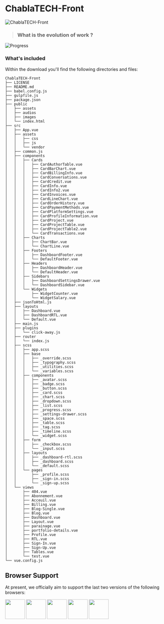 # ChablaTECH-Front
![ChablaTECH-Front](https://user-images.githubusercontent.com/65257248/147158406-7704c5ef-30fa-4890-9b5d-fe84881b5024.PNG)

> ### What is the evolution of work ?

![Progress](https://progress-bar.dev/5/)


### What's included

Within the download you'll find the following directories and files:

```
ChablaTECH-Front
├── LICENSE
├── README.md
├── babel.config.js
├── gulpfile.js
├── package.json
├── public
│   ├── assets
│   ├── audios
│   ├── images
│   └── index.html
├── src
│   ├── App.vue
│   ├── assets
│   │   ├── css
│   │   ├── js
│   │   └── vendor
│   ├── common.js
│   ├── components
│   │   ├── Cards
│   │   │   ├── CardAuthorTable.vue
│   │   │   ├── CardBarChart.vue
│   │   │   ├── CardBillingInfo.vue
│   │   │   ├── CardConversations.vue
│   │   │   ├── CardCredit.vue
│   │   │   ├── CardInfo.vue
│   │   │   ├── CardInfo2.vue
│   │   │   ├── CardInvoices.vue
│   │   │   ├── CardLineChart.vue
│   │   │   ├── CardOrderHistory.vue
│   │   │   ├── CardPaymentMethods.vue
│   │   │   ├── CardPlatformSettings.vue
│   │   │   ├── CardProfileInformation.vue
│   │   │   ├── CardProject.vue
│   │   │   ├── CardProjectTable.vue
│   │   │   ├── CardProjectTable2.vue
│   │   │   └── CardTransactions.vue
│   │   ├── Charts
│   │   │   ├── ChartBar.vue
│   │   │   └── ChartLine.vue
│   │   ├── Footers
│   │   │   ├── DashboardFooter.vue
│   │   │   └── DefaultFooter.vue
│   │   ├── Headers
│   │   │   ├── DashboardHeader.vue
│   │   │   └── DefaultHeader.vue
│   │   ├── Sidebars
│   │   │   ├── DashboardSettingsDrawer.vue
│   │   │   └── DashboardSidebar.vue
│   │   └── Widgets
│   │       ├── WidgetCounter.vue
│   │       └── WidgetSalary.vue
│   ├── jsonToHtml.js
│   ├── layouts
│   │   ├── Dashboard.vue
│   │   ├── DashboardRTL.vue
│   │   └── Default.vue
│   ├── main.js
│   ├── plugins
│   │   └── click-away.js
│   ├── router
│   │   └── index.js
│   ├── scss
│   │   ├── app.scss
│   │   ├── base
│   │   │   ├── _override.scss
│   │   │   ├── _typography.scss
│   │   │   ├── _utilities.scss
│   │   │   └── _variables.scss
│   │   ├── components
│   │   │   ├── _avatar.scss
│   │   │   ├── _badge.scss
│   │   │   ├── _button.scss
│   │   │   ├── _card.scss
│   │   │   ├── _chart.scss
│   │   │   ├── _dropdown.scss
│   │   │   ├── _list.scss
│   │   │   ├── _progress.scss
│   │   │   ├── _settings-drawer.scss
│   │   │   ├── _space.scss
│   │   │   ├── _table.scss
│   │   │   ├── _tag.scss
│   │   │   ├── _timeline.scss
│   │   │   └── _widget.scss
│   │   ├── form
│   │   │   ├── _checkbox.scss
│   │   │   └── _input.scss
│   │   ├── layouts
│   │   │   ├── _dashboard-rtl.scss
│   │   │   ├── _dashboard.scss
│   │   │   └── _default.scss
│   │   └── pages
│   │       ├── _profile.scss
│   │       ├── _sign-in.scss
│   │       └── _sign-up.scss
│   └── views
│       ├── 404.vue
│       ├── Abonnement.vue
│       ├── Acceuil.vue
│       ├── Billing.vue
│       ├── Blog-Single.vue
│       ├── Blog.vue
│       ├── Dashboard.vue
│       ├── Layout.vue
│       ├── parainage.vue
│       ├── portfolio-details.vue
│       ├── Profile.vue
│       ├── RTL.vue
│       ├── Sign-In.vue
│       ├── Sign-Up.vue
│       ├── Tables.vue
│       └── test.vue
└── vue.config.js
```

## Browser Support

At present, we officially aim to support the last two versions of the following browsers:

<img src="https://s3.amazonaws.com/creativetim_bucket/github/browser/chrome.png" width="64" height="64"> <img src="https://s3.amazonaws.com/creativetim_bucket/github/browser/firefox.png" width="64" height="64"> <img src="https://s3.amazonaws.com/creativetim_bucket/github/browser/edge.png" width="64" height="64"> <img src="https://s3.amazonaws.com/creativetim_bucket/github/browser/safari.png" width="64" height="64"> <img src="https://s3.amazonaws.com/creativetim_bucket/github/browser/opera.png" width="64" height="64">
